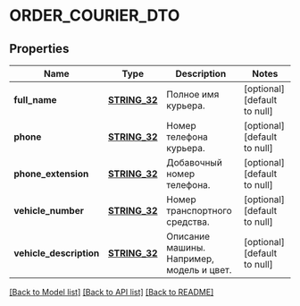 # ORDER_COURIER_DTO

## Properties
Name | Type | Description | Notes
------------ | ------------- | ------------- | -------------
**full_name** | [**STRING_32**](STRING_32.md) | Полное имя курьера. | [optional] [default to null]
**phone** | [**STRING_32**](STRING_32.md) | Номер телефона курьера. | [optional] [default to null]
**phone_extension** | [**STRING_32**](STRING_32.md) | Добавочный номер телефона. | [optional] [default to null]
**vehicle_number** | [**STRING_32**](STRING_32.md) | Номер транспортного средства. | [optional] [default to null]
**vehicle_description** | [**STRING_32**](STRING_32.md) | Описание машины. Например, модель и цвет. | [optional] [default to null]

[[Back to Model list]](../README.md#documentation-for-models) [[Back to API list]](../README.md#documentation-for-api-endpoints) [[Back to README]](../README.md)


